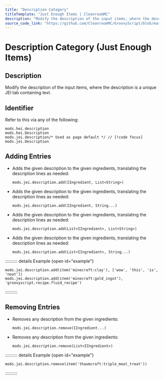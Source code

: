 ```yaml
---
title: "Description Category"
titleTemplate: "Just Enough Items | CleanroomMC"
description: "Modify the description of the input items, where the description is a unique JEI tab containing text."
source_code_link: "https://github.com/CleanroomMC/GroovyScript/blob/master/src/main/java/com/cleanroommc/groovyscript/compat/mods/jei/Description.java"
---
```


# Description Category (Just Enough Items)

## Description

Modify the description of the input items, where the description is a unique JEI tab containing text.

## Identifier

Refer to this via any of the following:

```groovy:no-line-numbers {3}
mods.hei.description
mods.hei.Description
mods.jei.description/* Used as page default */ // [!code focus]
mods.jei.Description
```


## Adding Entries

- Adds the given description to the given ingredients, translating the description lines as needed:

    ```groovy:no-line-numbers
    mods.jei.description.add(IIngredient, List<String>)
    ```

- Adds the given description to the given ingredients, translating the description lines as needed:

    ```groovy:no-line-numbers
    mods.jei.description.add(IIngredient, String...)
    ```

- Adds the given description to the given ingredients, translating the description lines as needed:

    ```groovy:no-line-numbers
    mods.jei.description.add(List<IIngredient>, List<String>)
    ```

- Adds the given description to the given ingredients, translating the description lines as needed:

    ```groovy:no-line-numbers
    mods.jei.description.add(List<IIngredient>, String...)
    ```

:::::::::: details Example {open id="example"}
```groovy:no-line-numbers
mods.jei.description.add(item('minecraft:clay'), ['wow', 'this', 'is', 'neat'])
mods.jei.description.add(item('minecraft:gold_ingot'), 'groovyscript.recipe.fluid_recipe')
```

::::::::::

## Removing Entries

- Removes any description from the given ingredients:

    ```groovy:no-line-numbers
    mods.jei.description.remove(IIngredient...)
    ```

- Removes any description from the given ingredients:

    ```groovy:no-line-numbers
    mods.jei.description.remove(List<IIngredient>)
    ```

:::::::::: details Example {open id="example"}
```groovy:no-line-numbers
mods.jei.description.remove(item('thaumcraft:triple_meat_treat'))
```

::::::::::
